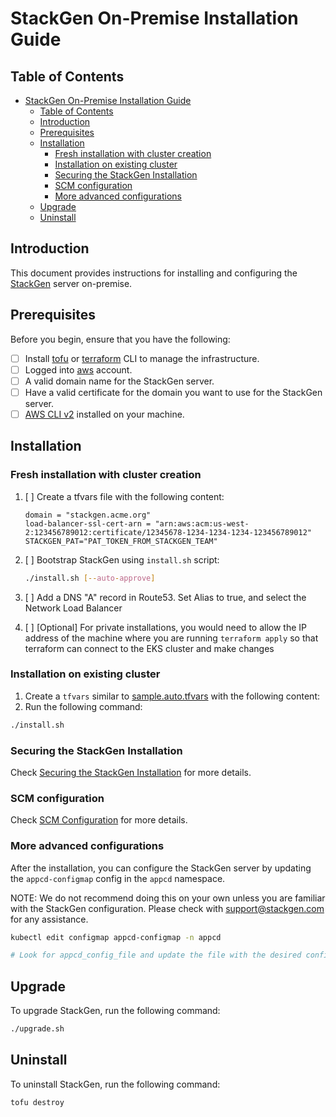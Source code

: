 # StackGen On-Premise Installation Guide

## Table of Contents

- [StackGen On-Premise Installation Guide](#stackgen-on-premise-installation-guide)
  - [Table of Contents](#table-of-contents)
  - [Introduction](#introduction)
  - [Prerequisites](#prerequisites)
  - [Installation](#installation)
    - [Fresh installation with cluster creation](#fresh-installation-with-cluster-creation)
    - [Installation on existing cluster](#installation-on-existing-cluster)
    - [Securing the StackGen Installation](#securing-the-stackgen-installation)
    - [SCM configuration](#scm-configuration)
    - [More advanced configurations](#more-advanced-configurations)
  - [Upgrade](#upgrade)
  - [Uninstall](#uninstall)

## Introduction

This document provides instructions for installing and configuring the [StackGen](https://stackgen.com/) server on-premise.

## Prerequisites

Before you begin, ensure that you have the following:

- [ ] Install [tofu](https://opentofu.org/) or [terraform](https://www.terraform.io/) CLI to manage the infrastructure.
- [ ] Logged into [aws](https://aws.amazon.com/) account.
- [ ] A valid domain name for the StackGen server.
- [ ] Have a valid certificate for the domain you want to use for the StackGen server.
- [ ] [AWS CLI v2](https://docs.aws.amazon.com/cli/latest/userguide/install-cliv2.html) installed on your machine.

## Installation

### Fresh installation with cluster creation

1. [ ] Create a tfvars file with the following content:

   ```hcl
   domain = "stackgen.acme.org"
   load-balancer-ssl-cert-arn = "arn:aws:acm:us-west-2:123456789012:certificate/12345678-1234-1234-1234-123456789012"
   STACKGEN_PAT="PAT_TOKEN_FROM_STACKGEN_TEAM"
   ```

2. [ ] Bootstrap StackGen using `install.sh` script:

   ```sh
   ./install.sh [--auto-approve] 
   ```

3. [ ] Add a DNS "A" record in Route53. Set Alias to true, and select the Network Load Balancer

4. [ ] [Optional] For private installations, you would need to allow the IP address of
the machine where you are running  `terraform apply` so that terraform can connect to the EKS cluster and make changes

### Installation on existing cluster

1. Create a `tfvars` similar to [sample.auto.tfvars](./env/sample.tfvars) with the following content:
2. Run the following command:

```sh
./install.sh
```

### Securing the StackGen Installation

Check [Securing the StackGen Installation](./docs/Securing_the_StackGen_Installation.md) for more details.

### SCM configuration

Check [SCM Configuration](./docs/SCM_Configuration.md) for more details.

### More advanced configurations

After the installation, you can configure the StackGen server by updating the `appcd-configmap` config in the `appcd` namespace.

NOTE: We do not recommend doing this on your own unless you are familiar with the StackGen configuration. Please check with [support@stackgen.com](mailto:support@stackgen.com) for any assistance.

```sh
kubectl edit configmap appcd-configmap -n appcd

# Look for appcd_config_file and update the file with the desired configuration.
```

## Upgrade

To upgrade StackGen, run the following command:

```sh
./upgrade.sh
```

## Uninstall

To uninstall StackGen, run the following command:

```sh
tofu destroy
```
